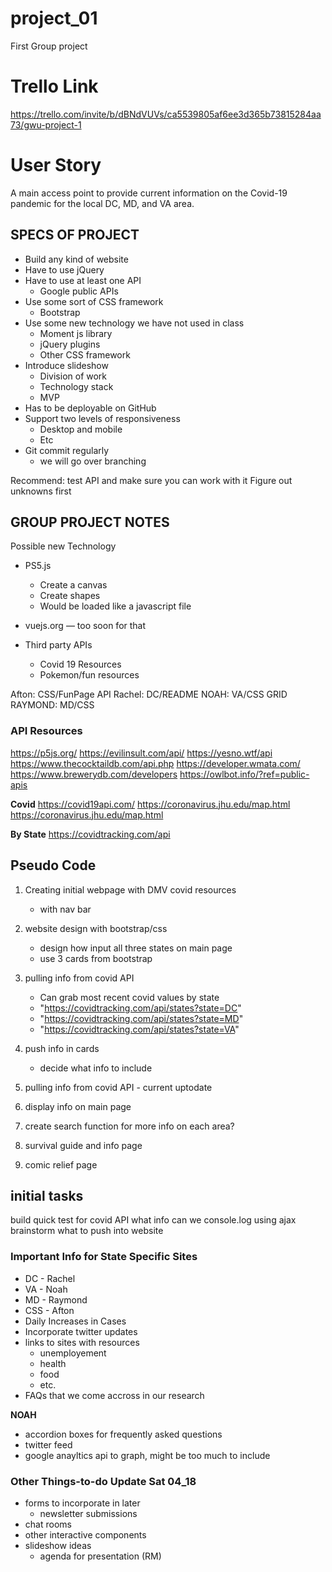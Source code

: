 # project_01
First Group project

# Trello Link
https://trello.com/invite/b/dBNdVUVs/ca5539805af6ee3d365b73815284aa73/gwu-project-1

# User Story

A main access point to provide current information on the Covid-19 pandemic for the local DC, MD, and VA area.  


## SPECS OF PROJECT
- Build any kind of website
- Have to use jQuery
- Have to use at least one API
    - Google public APIs
- Use some sort of CSS framework
    - Bootstrap
- Use some new technology we have not used in class
    - Moment js library
    - jQuery plugins
    - Other CSS framework
- Introduce slideshow
    - Division of work
    - Technology stack
    - MVP
- Has to be deployable on GitHub
- Support two levels of responsiveness
    - Desktop and mobile
    - Etc
- Git commit regularly
    - we will go over branching

Recommend: test API and make sure you can work with it
Figure out unknowns first 

## GROUP PROJECT NOTES

Possible new Technology
- PS5.js
    - Create a canvas
    - Create shapes
    - Would be loaded like a javascript file
- vuejs.org — too soon for that

- Third party APIs
    - Covid 19 Resources
    - Pokemon/fun resources


Afton: CSS/FunPage API
Rachel: DC/README
NOAH: VA/CSS GRID
RAYMOND: MD/CSS

### API Resources
https://p5js.org/
https://evilinsult.com/api/
https://yesno.wtf/api
https://www.thecocktaildb.com/api.php
https://developer.wmata.com/
https://www.brewerydb.com/developers
https://owlbot.info/?ref=public-apis

**Covid**
https://covid19api.com/
https://coronavirus.jhu.edu/map.html
https://coronavirus.jhu.edu/map.html

**By State**
https://covidtracking.com/api

## Pseudo Code

1. Creating initial webpage with DMV covid resources
   - with nav bar
2. website design with bootstrap/css
    - design how input all three states on main page
    - use 3 cards from bootstrap
3. pulling info from covid API
     - Can grab most recent covid values by state
    - "https://covidtracking.com/api/states?state=DC"
    - "https://covidtracking.com/api/states?state=MD"
    - "https://covidtracking.com/api/states?state=VA"
4. push info in cards
    - decide what info to include

3. pulling info from covid API - current uptodate 
4. display info on main page
5. create search function for more info on each area?
6. survival guide and info page
7. comic relief page 

## initial tasks

build quick test for covid API
what info can we console.log using ajax
brainstorm what to push into website

### Important Info for State Specific Sites
- DC - Rachel
- VA - Noah
- MD - Raymond
- CSS - Afton
- Daily Increases in Cases
- Incorporate twitter updates
- links to sites with resources
    - unemployement
    - health
    - food
    - etc.
- FAQs that we come accross in our research

**NOAH**
- accordion boxes for frequently asked questions
- twitter feed
- google anayltics api to graph, might be too much to include

### Other Things-to-do Update Sat 04_18

- forms to incorporate in later
    - newsletter submissions
- chat rooms
- other interactive components 
- slideshow ideas
    - agenda for presentation (RM) 





